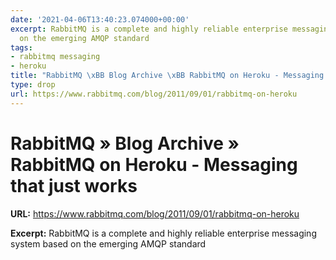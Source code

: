 ```yaml
---
date: '2021-04-06T13:40:23.074000+00:00'
excerpt: RabbitMQ is a complete and highly reliable enterprise messaging system based
  on the emerging AMQP standard
tags:
- rabbitmq messaging
- heroku
title: "RabbitMQ \xBB Blog Archive \xBB RabbitMQ on Heroku - Messaging that just works"
type: drop
url: https://www.rabbitmq.com/blog/2011/09/01/rabbitmq-on-heroku
---
```


# RabbitMQ » Blog Archive » RabbitMQ on Heroku - Messaging that just works

**URL:** https://www.rabbitmq.com/blog/2011/09/01/rabbitmq-on-heroku

**Excerpt:** RabbitMQ is a complete and highly reliable enterprise messaging system based on the emerging AMQP standard
